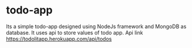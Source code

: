 # todo-app
Its a simple todo-app designed using NodeJs framework and MongoDB as database. It uses api to store values of todo app.
Api link https://todolitapp.herokuapp.com/api/todos
